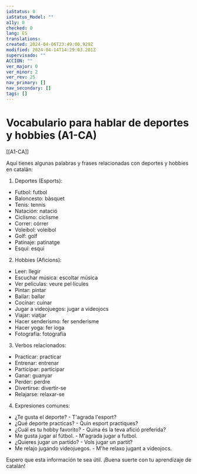 ```yaml
---
iaStatus: 0
iaStatus_Model: ""
a11y: 0
checked: 0
lang: ES
translations: 
created: 2024-04-06T23:49:00.929Z
modified: 2024-04-14T14:29:03.201Z
supervisado: ""
ACCION: ""
ver_major: 0
ver_minor: 2
ver_rev: 25
nav_primary: []
nav_secondary: []
tags: []
---
```

# Vocabulario para hablar de deportes y hobbies (A1-CA)

[[A1-CA]]

Aquí tienes algunas palabras y frases relacionadas con deportes y hobbies en catalán:

1. Deportes (Esports):
- Futbol: futbol
- Baloncesto: bàsquet
- Tenis: tennis
- Natación: natació
- Ciclismo: ciclisme
- Correr: córrer
- Voleibol: voleibol
- Golf: golf
- Patinaje: patinatge
- Esquí: esquí

2. Hobbies (Aficions):
- Leer: llegir
- Escuchar música: escoltar música
- Ver películas: veure pel·lícules
- Pintar: pintar
- Bailar: ballar
- Cocinar: cuinar
- Jugar a videojuegos: jugar a videojocs
- Viajar: viatjar
- Hacer senderismo: fer senderisme
- Hacer yoga: fer ioga
- Fotografía: fotografia

3. Verbos relacionados:
- Practicar: practicar
- Entrenar: entrenar
- Participar: participar
- Ganar: guanyar
- Perder: perdre
- Divertirse: divertir-se
- Relajarse: relaxar-se

4. Expresiones comunes:
- ¿Te gusta el deporte? - T'agrada l'esport?
- ¿Qué deporte practicas? - Quin esport practiques?
- ¿Cuál es tu hobby favorito? - Quina és la teva afició preferida?
- Me gusta jugar al fútbol. - M'agrada jugar a futbol.
- ¿Quieres jugar un partido? - Vols jugar un partit?
- Me relajo jugando videojuegos. - M'he relaxo jugant a videojocs.

Espero que esta información te sea útil. ¡Buena suerte con tu aprendizaje de catalán!
